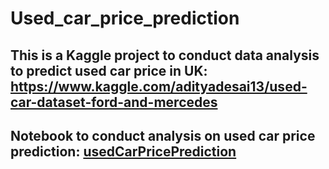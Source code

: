 # Used_car_price_prediction

## This is a Kaggle project to conduct data analysis to predict used car price in UK: https://www.kaggle.com/adityadesai13/used-car-dataset-ford-and-mercedes

## Notebook to conduct analysis on used car price prediction: <a href="usedCarPricePrediction.ipynb">usedCarPricePrediction</a>
